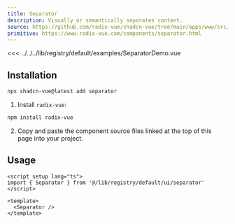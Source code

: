 ```yaml
---
title: Separator
description: Visually or semantically separates content.
source: https://github.com/radix-vue/shadcn-vue/tree/main/apps/www/src/lib/registry/default/ui/separator 
primitive: https://www.radix-vue.com/components/separator.html
---
```


<ComponentPreview name="SeparatorDemo" >

<<< ../../../lib/registry/default/examples/SeparatorDemo.vue

</ComponentPreview>



## Installation

```bash
npx shadcn-vue@latest add separator
```

<ManualInstall>

1. Install `radix-vue`:

```bash
npm install radix-vue
```

2. Copy and paste the component source files linked at the top of this page into your project.
</ManualInstall>

## Usage

```vue
<script setup lang="ts">
import { Separator } from '@/lib/registry/default/ui/separator'
</script>

<template>
  <Separator />
</template>
```